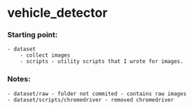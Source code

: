 # vehicle_detector

### Starting point:
    - dataset
        - collect images
        - scripts - utility scripts that I wrote for images.


### Notes:
    - dataset/raw - folder not commited - contains raw images
    - dataset/scripts/chromedriver - removed chromedriver
